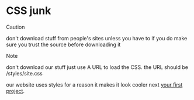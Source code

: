 # CSS junk
> [!CAUTION]
> don't download stuff from people's sites unless you have to if you do make sure you trust the source before downloading it

> [!NOTE]
> don't download our stuff just use A URL to load the CSS.
> the URL should be /styles/site.css

our website uses styles for a reason it makes it look cooler
next [your first project](3.md).
